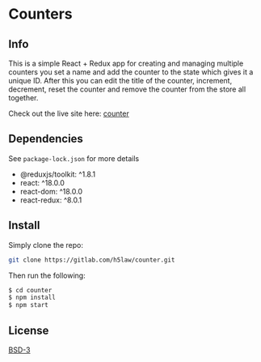 # Counters

## Info
This is a simple React + Redux app for creating and managing multiple counters
you set a name and add the counter to the state which gives it a unique ID.
After this you can edit the title of the counter, increment, decrement, reset
the counter and remove the counter from the store all together.

Check out the live site here: [counter](https://superlative-khapse-75d3c0.netlify.app/)

## Dependencies
See `package-lock.json` for more details
 - @reduxjs/toolkit: ^1.8.1
 - react: ^18.0.0
 - react-dom: ^18.0.0
 - react-redux: ^8.0.1

## Install
Simply clone the repo:
```sh
git clone https://gitlab.com/h5law/counter.git
```
Then run the following:
```sh
$ cd counter
$ npm install
$ npm start
```

## License
[BSD-3](https://choosealicense.com/licenses/bsd-3-clause/)
